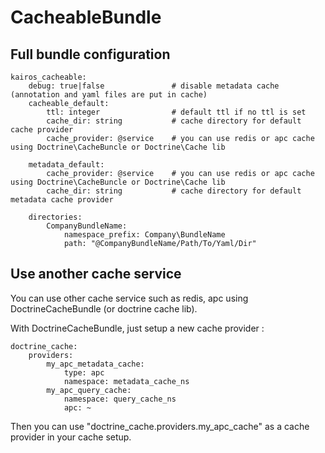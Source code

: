 # CacheableBundle #

## Full bundle configuration ##

```
kairos_cacheable:
    debug: true|false               # disable metadata cache (annotation and yaml files are put in cache)
    cacheable_default:
        ttl: integer                # default ttl if no ttl is set
        cache_dir: string           # cache directory for default cache provider
        cache_provider: @service    # you can use redis or apc cache using Doctrine\CacheBuncle or Doctrine\Cache lib

    metadata_default:
        cache_provider: @service    # you can use redis or apc cache using Doctrine\CacheBuncle or Doctrine\Cache lib
        cache_dir: string           # cache directory for default metadata cache provider

    directories:
        CompanyBundleName:
            namespace_prefix: Company\BundleName
            path: "@CompanyBundleName/Path/To/Yaml/Dir"
```


## Use another cache service ##

You can use other cache service such as redis, apc using DoctrineCacheBundle (or doctrine cache lib).

With DoctrineCacheBundle, just setup a new cache provider :

```
doctrine_cache:
    providers:
        my_apc_metadata_cache:
            type: apc
            namespace: metadata_cache_ns
        my_apc_query_cache:
            namespace: query_cache_ns
            apc: ~
```

Then you can use "doctrine_cache.providers.my_apc_cache" as a cache provider in your cache setup.